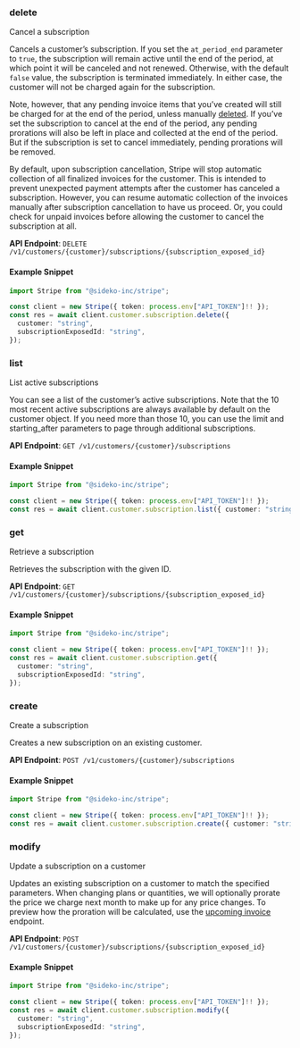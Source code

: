 
### delete <a name="delete"></a>
Cancel a subscription

<p>Cancels a customer’s subscription. If you set the <code>at_period_end</code> parameter to <code>true</code>, the subscription will remain active until the end of the period, at which point it will be canceled and not renewed. Otherwise, with the default <code>false</code> value, the subscription is terminated immediately. In either case, the customer will not be charged again for the subscription.</p>

<p>Note, however, that any pending invoice items that you’ve created will still be charged for at the end of the period, unless manually <a href="#delete_invoiceitem">deleted</a>. If you’ve set the subscription to cancel at the end of the period, any pending prorations will also be left in place and collected at the end of the period. But if the subscription is set to cancel immediately, pending prorations will be removed.</p>

<p>By default, upon subscription cancellation, Stripe will stop automatic collection of all finalized invoices for the customer. This is intended to prevent unexpected payment attempts after the customer has canceled a subscription. However, you can resume automatic collection of the invoices manually after subscription cancellation to have us proceed. Or, you could check for unpaid invoices before allowing the customer to cancel the subscription at all.</p>

**API Endpoint**: `DELETE /v1/customers/{customer}/subscriptions/{subscription_exposed_id}`

#### Example Snippet

```typescript
import Stripe from "@sideko-inc/stripe";

const client = new Stripe({ token: process.env["API_TOKEN"]!! });
const res = await client.customer.subscription.delete({
  customer: "string",
  subscriptionExposedId: "string",
});
```

### list <a name="list"></a>
List active subscriptions

<p>You can see a list of the customer’s active subscriptions. Note that the 10 most recent active subscriptions are always available by default on the customer object. If you need more than those 10, you can use the limit and starting_after parameters to page through additional subscriptions.</p>

**API Endpoint**: `GET /v1/customers/{customer}/subscriptions`

#### Example Snippet

```typescript
import Stripe from "@sideko-inc/stripe";

const client = new Stripe({ token: process.env["API_TOKEN"]!! });
const res = await client.customer.subscription.list({ customer: "string" });
```

### get <a name="get"></a>
Retrieve a subscription

<p>Retrieves the subscription with the given ID.</p>

**API Endpoint**: `GET /v1/customers/{customer}/subscriptions/{subscription_exposed_id}`

#### Example Snippet

```typescript
import Stripe from "@sideko-inc/stripe";

const client = new Stripe({ token: process.env["API_TOKEN"]!! });
const res = await client.customer.subscription.get({
  customer: "string",
  subscriptionExposedId: "string",
});
```

### create <a name="create"></a>
Create a subscription

<p>Creates a new subscription on an existing customer.</p>

**API Endpoint**: `POST /v1/customers/{customer}/subscriptions`

#### Example Snippet

```typescript
import Stripe from "@sideko-inc/stripe";

const client = new Stripe({ token: process.env["API_TOKEN"]!! });
const res = await client.customer.subscription.create({ customer: "string" });
```

### modify <a name="modify"></a>
Update a subscription on a customer

<p>Updates an existing subscription on a customer to match the specified parameters. When changing plans or quantities, we will optionally prorate the price we charge next month to make up for any price changes. To preview how the proration will be calculated, use the <a href="#upcoming_invoice">upcoming invoice</a> endpoint.</p>

**API Endpoint**: `POST /v1/customers/{customer}/subscriptions/{subscription_exposed_id}`

#### Example Snippet

```typescript
import Stripe from "@sideko-inc/stripe";

const client = new Stripe({ token: process.env["API_TOKEN"]!! });
const res = await client.customer.subscription.modify({
  customer: "string",
  subscriptionExposedId: "string",
});
```
